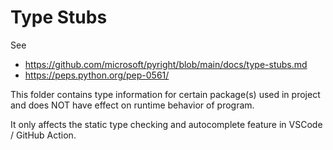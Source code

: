 # Type Stubs

See

* https://github.com/microsoft/pyright/blob/main/docs/type-stubs.md
* https://peps.python.org/pep-0561/

This folder contains type information for certain package(s) used in project and does NOT have
effect on runtime behavior of program.

It only affects the static type checking and autocomplete feature in VSCode / GitHub Action.
